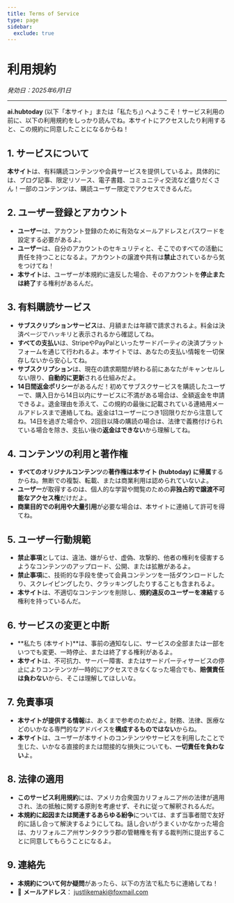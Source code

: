 ```yaml
---
title: Terms of Service
type: page
sidebar:
  exclude: true
---
```

# 利用規約

*発効日：2025年6月1日*

---

**ai.hubtoday** (以下「本サイト」または「私たち」) へようこそ！サービス利用の前に、以下の利用規約をしっかり読んでね。本サイトにアクセスしたり利用すると、この規約に同意したことになるからね！

## 1. サービスについて
**本サイト**は、有料購読コンテンツや会員サービスを提供しているよ。具体的には、ブログ記事、限定リソース、電子書籍、コミュニティ交流など盛りだくさん！一部のコンテンツは、購読ユーザー限定でアクセスできるんだ。

## 2. ユーザー登録とアカウント
- **ユーザー**は、アカウント登録のために有効なメールアドレスとパスワードを設定する必要があるよ。
- **ユーザー**は、自分のアカウントのセキュリティと、そこでのすべての活動に責任を持つことになるよ。アカウントの譲渡や共有は**禁止**されているから気をつけてね！
- **本サイト**は、ユーザーが本規約に違反した場合、そのアカウントを**停止または終了**する権利があるんだ。

## 3. 有料購読サービス
- **サブスクリプションサービス**は、月額または年額で請求されるよ。料金は決済ページでハッキリと表示されるから確認してね。
- **すべての支払い**は、StripeやPayPalといったサードパーティの決済プラットフォームを通じて行われるよ。本サイトでは、あなたの支払い情報を一切保存しないから安心してね。
- **サブスクリプション**は、現在の請求期間が終わる前にあなたがキャンセルしない限り、**自動的に更新**される仕組みだよ。
- **14日間返金ポリシー**があるんだ！初めてサブスクサービスを購読したユーザーで、購入日から14日以内にサービスに不満がある場合は、全額返金を申請できるよ。退金理由を添えて、この規約の最後に記載されている連絡用メールアドレスまで連絡してね。返金は1ユーザーにつき1回限りだから注意してね。14日を過ぎた場合や、2回目以降の購読の場合は、法律で義務付けられている場合を除き、支払い後の**返金はできない**から理解してね。

## 4. コンテンツの利用と著作権
- **すべてのオリジナルコンテンツ**の**著作権は本サイト (hubtoday) に帰属**するからね。無断での複製、転載、または商業利用は認められていないよ。
- **ユーザー**が取得するのは、個人的な学習や閲覧のための**非独占的で譲渡不可能なアクセス権**だけだよ。
- **商業目的での利用や大量引用**が必要な場合は、本サイトに連絡して許可を得てね。

## 5. ユーザー行動規範
- **禁止事項**としては、違法、嫌がらせ、虚偽、攻撃的、他者の権利を侵害するようなコンテンツのアップロード、公開、または拡散があるよ。
- **禁止事項**に、技術的な手段を使って会員コンテンツを一括ダウンロードしたり、スクレイピングしたり、クラッキングしたりすることも含まれるよ。
- **本サイト**は、不適切なコンテンツを削除し、**規約違反のユーザーを凍結**する権利を持っているんだ。

## 6. サービスの変更と中断
- **私たち (本サイト)**は、事前の通知なしに、サービスの全部または一部をいつでも変更、一時停止、または終了する権利があるよ。
- **本サイト**は、不可抗力、サーバー障害、またはサードパーティサービスの停止によりコンテンツが一時的にアクセスできなくなった場合でも、**賠償責任は負わない**から、そこは理解してほしいな。

## 7. 免責事項
- **本サイトが提供する情報**は、あくまで参考のためだよ。財務、法律、医療などのいかなる専門的なアドバイスを**構成するものではない**からね。
- **本サイト**は、ユーザーが本サイトのコンテンツやサービスを利用したことで生じた、いかなる直接的または間接的な損失についても、**一切責任を負わない**よ。

## 8. 法律の適用
- **このサービス利用規約**には、アメリカ合衆国カリフォルニア州の法律が適用され、法の抵触に関する原則を考慮せず、それに従って解釈されるんだ。
- **本規約に起因または関連するあらゆる紛争**については、まず当事者間で友好的に話し合って解決するようにしてね。話し合いがうまくいかなかった場合は、カリフォルニア州サンタクララ郡の管轄権を有する裁判所に提出することに同意してもらうことになるよ。

## 9. 連絡先
- **本規約について何か疑問**があったら、以下の方法で私たちに連絡してね！
- 📧 **メールアドレス**： [justlikemaki@foxmail.com](mailto:justlikemaki@foxmail.com)